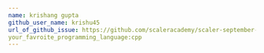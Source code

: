 ```yaml
---
name: krishang gupta
github_user_name: krishu45
url_of_github_issue: https://github.com/scaleracademy/scaler-september-open-source-challenge/issues/39
your_favroite_programming_language:cpp
---
```

